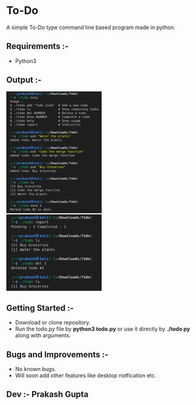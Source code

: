 # To-Do
A simple To-Do type command line based program made in python.


## Requirements :- 

- Python3


 ## Output :- 
   
   <img src="Output/Output-1.png" alt="Output-1" width="50%" height="50%" >
   <img src="Output/Output-2.png" alt="Output-2" width="50%" height="50%" >
   
   
## Getting Started :-

- Download or clone repository.
- Run the todo.py file by **python3 todo.py** or use it directly by **./todo py** along with arguments.


## Bugs and Improvements :-

- No known bugs.
- Will soon add other features like desktop notfication etc.


## Dev :- Prakash Gupta
